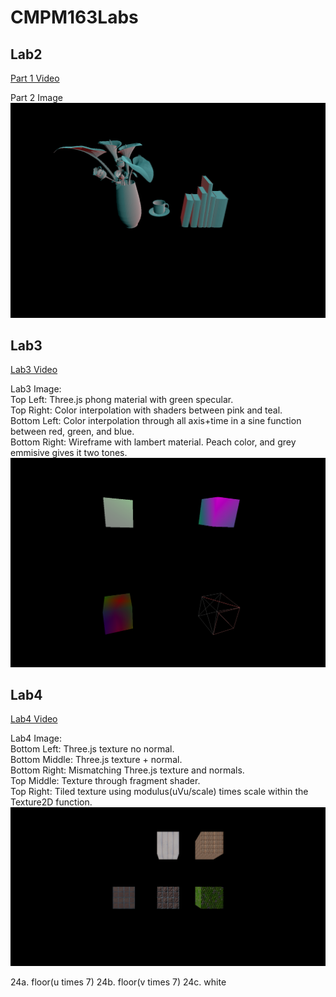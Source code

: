# CMPM163Labs
 
## Lab2

 [Part 1 Video](https://drive.google.com/file/d/1fT3sscdZow4fVg__wP3ExCXg0SP7Tm3A/view?usp=sharing)
 
 Part 2 Image
 ![](lab2/part2_Image.png)
 
## Lab3

 [Lab3 Video](https://drive.google.com/file/d/1E-CuMJIc3UTypj7LUvqj61QNifWSzHhe/view?usp=sharing)
 
 Lab3 Image:  
   Top Left: Three.js phong material with green specular.  
   Top Right: Color interpolation with shaders between pink and teal.  
   Bottom Left: Color interpolation through all axis+time in a sine function between red, green, and blue.  
   Bottom Right: Wireframe with lambert material.  Peach color, and grey emmisive gives it two tones.  
 ![](lab3/lab3_Image.png)

  
## Lab4

[Lab4 Video](https://drive.google.com/file/d/1dzP2sAbAOifWZQALaElPy3QV8X_36Vm-/view?usp=sharing)

Lab4 Image:  
   Bottom Left: Three.js texture no normal.  
   Bottom Middle: Three.js texture + normal.  
   Bottom Right: Mismatching Three.js texture and normals.  
   Top Middle: Texture through fragment shader.  
   Top Right: Tiled texture using modulus(uVu/scale) times scale within the Texture2D function.
![](lab4/lab4_Image.png)

24a. floor(u times 7)
24b. floor(v times 7)
24c. white
